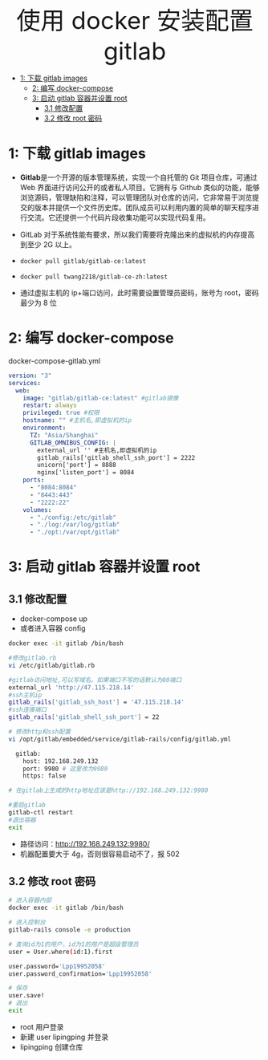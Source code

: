 
<div align="center"><font size="35">使用 docker 安装配置 gitlab</font></div>

- [1: 下载 gitlab images](#1-下载-gitlab-images)
  - [2: 编写 docker-compose](#2-编写-docker-compose)
  - [3: 启动 gitlab 容器并设置 root](#3-启动-gitlab-容器并设置-root)
    - [3.1 修改配置](#31-修改配置)
    - [3.2 修改 root 密码](#32-修改-root-密码)

# 1: 下载 gitlab images

- **Gitlab**是一个开源的版本管理系统，实现一个自托管的 Git 项目仓库，可通过 Web 界面进行访问公开的或者私人项目。它拥有与 Github 类似的功能，能够浏览源码，管理缺陷和注释，可以管理团队对仓库的访问，它非常易于浏览提交的版本并提供一个文件历史库。团队成员可以利用内置的简单的聊天程序进行交流。它还提供一个代码片段收集功能可以实现代码复用。

- GitLab 对于系统性能有要求，所以我们需要将克隆出来的虚拟机的内存提高到至少 2G 以上。
- `docker pull gitlab/gitlab-ce:latest`
- `docker pull twang2218/gitlab-ce-zh:latest`
- 通过虚拟主机的 ip+端口访问，此时需要设置管理员密码，账号为 root，密码最少为 8 位

# 2: 编写 docker-compose

docker-compose-gitlab.yml

```yaml
version: "3"
services:
  web:
    image: "gitlab/gitlab-ce:latest" #gitlab镜像
    restart: always
    privileged: true #权限
    hostname: "" #主机名,即虚拟机的ip
    environment:
      TZ: "Asia/Shanghai"
      GITLAB_OMNIBUS_CONFIG: |
        external_url '' #主机名,即虚拟机的ip
        gitlab_rails['gitlab_shell_ssh_port'] = 2222
        unicorn['port'] = 8888
        nginx['listen_port'] = 8084
    ports:
      - "8084:8084"
      - "8443:443"
      - "2222:22"
    volumes:
      - "./config:/etc/gitlab"
      - "./log:/var/log/gitlab"
      - "./opt:/var/opt/gitlab"
```

# 3: 启动 gitlab 容器并设置 root

## 3.1 修改配置

- docker-compose up
- 或者进入容器 config

```bash
docker exec -it gitlab /bin/bash

#修改gitlab.rb
vi /etc/gitlab/gitlab.rb

#gitlab访问地址,可以写域名。如果端口不写的话默认为80端口
external_url 'http://47.115.218.14'
#ssh主机ip
gitlab_rails['gitlab_ssh_host'] = '47.115.218.14'
#ssh连接端口
gitlab_rails['gitlab_shell_ssh_port'] = 22

```

```bash
# 修改http和ssh配置
vi /opt/gitlab/embedded/service/gitlab-rails/config/gitlab.yml

  gitlab:
    host: 192.168.249.132
    port: 9980 # 这里改为9980
    https: false

# 在gitlab上生成的http地址应该是http://192.168.249.132:9980
```

```bash
#重启gitlab
gitlab-ctl restart
#退出容器
exit
```

- 路径访问：http://192.168.249.132:9980/
- 机器配置要大于 4g，否则很容易启动不了，报 502

## 3.2 修改 root 密码

```bash
# 进入容器内部
docker exec -it gitlab /bin/bash

# 进入控制台
gitlab-rails console -e production

# 查询id为1的用户，id为1的用户是超级管理员
user = User.where(id:1).first

user.password='Lpp19952058'
user.password_confirmation='Lpp19952058'

# 保存
user.save!
# 退出
exit
```

- root 用户登录
- 新建 user lipingping 并登录
- lipingping 创建仓库
